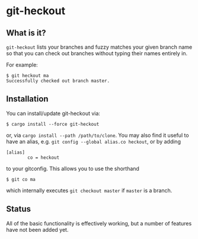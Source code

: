 # git-heckout

## What is it?

`git-heckout` lists your branches and fuzzy matches your given branch name so
that you can check out branches without typing their names entirely in.

For example:

```console
$ git heckout ma
Successfully checked out branch master.
```

## Installation

You can install/update git-heckout via:

```console
$ cargo install --force git-heckout
```

or, via `cargo install --path /path/to/clone`.  You may also find it useful to
have an alias, e.g. `git config --global alias.co heckout`, or by adding

```
[alias]
        co = heckout
```

to your gitconfig.  This allows you to use the shorthand

```console
$ git co ma
```

which internally executes `git checkout master` if `master` is a branch.

## Status

All of the basic functionality is effectively working, but a number of features
have not been added yet.
